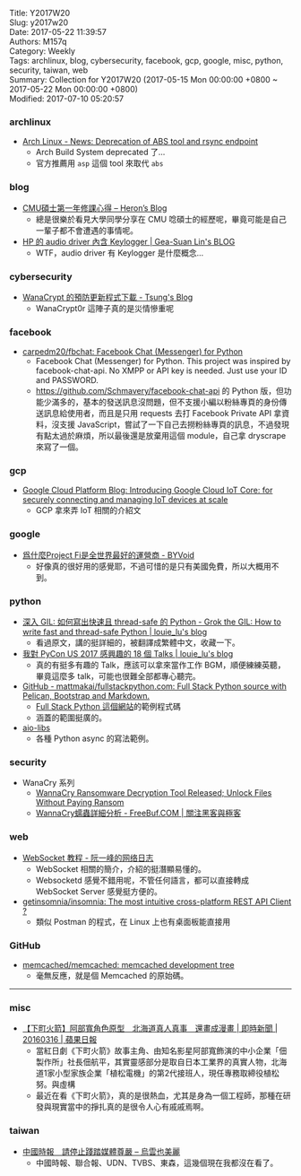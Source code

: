 Title: Y2017W20  
Slug: y2017w20  
Date: 2017-05-22 11:39:57  
Authors: M157q  
Category: Weekly  
Tags: archlinux, blog, cybersecurity, facebook, gcp, google, misc, python, security, taiwan, web  
Summary: Collection for Y2017W20 (2017-05-15 Mon 00:00:00 +0800 ~ 2017-05-22 Mon 00:00:00 +0800)  
Modified: 2017-07-10 05:20:57  
  
  
  
### archlinux  
  
+ [Arch Linux - News: Deprecation of ABS tool and rsync endpoint](https://www.archlinux.org/news/deprecation-of-abs/)  
    + Arch Build System deprecated 了...  
    + 官方推薦用 `asp` 這個 tool 來取代 `abs`  
  
  
### blog  
  
+ [CMU碩士第一年修課心得 – Heron’s Blog](https://blog.heron.me/cmu%E7%A2%A9%E5%A3%AB%E7%AC%AC%E4%B8%80%E5%B9%B4%E4%BF%AE%E8%AA%B2%E5%BF%83%E5%BE%97-10b5f27408ba)  
    + 總是很樂於看見大學同學分享在 CMU 唸碩士的經歷呢，畢竟可能是自己一輩子都不會遭遇的事情呢。  
+ [HP 的 audio driver 內含 Keylogger | Gea-Suan Lin's BLOG](https://blog.gslin.org/archives/2017/05/16/7316/hp-%e7%9a%84-audio-driver-%e5%85%a7%e5%90%ab-keylogger/)  
    + WTF，audio driver 有 Keylogger 是什麼概念...  
  
  
### cybersecurity  
  
+ [WanaCrypt 的預防更新程式下載 - Tsung's Blog](https://blog.longwin.com.tw/2017/05/wanacrypt-virus-defender-update-download-2017/amp/)  
    + WanaCrypt0r 這陣子真的是災情慘重呢  
  
  
### facebook  
  
+ [carpedm20/fbchat: Facebook Chat (Messenger) for Python](https://github.com/carpedm20/fbchat)  
    + Facebook Chat (Messenger) for Python. This project was inspired by facebook-chat-api.  No XMPP or API key is needed. Just use your ID and PASSWORD.  
    + <https://github.com/Schmavery/facebook-chat-api> 的 Python 版，但功能少滿多的，基本的發送訊息沒問題，但不支援小編以粉絲專頁的身份傳送訊息給使用者，而且是只用 requests 去打 Facebook Private API 拿資料，沒支援 JavaScript，嘗試了一下自己去撈粉絲專頁的訊息，不過發現有點太過於麻煩，所以最後還是放棄用這個 module，自己拿 dryscrape 來寫了一個。  
  
  
### gcp  
  
+ [Google Cloud Platform Blog: Introducing Google Cloud IoT Core: for securely connecting and managing IoT devices at scale](https://cloudplatform.googleblog.com/2017/05/introducing-Google-Cloud-IoT-Core-for-securely-connecting-and-managing-IoT-devices-at-scale.html)  
    + GCP 拿來弄 IoT 相關的介紹文  
  
  
### google  
  
+ [爲什麼Project Fi是全世界最好的運營商 - BYVoid](https://www.byvoid.com/zht/blog/why-project-fi-is-the-best-carrier)  
    + 好像真的很好用的感覺耶，不過可惜的是只有美國免費，所以大概用不到。  
  
  
### python  
  
+ [深入 GIL: 如何寫出快速且 thread-safe 的 Python - Grok the GIL: How to write fast and thread-safe Python | louie_lu's blog](https://blog.louie.lu/2017/05/19/%e6%b7%b1%e5%85%a5-gil-%e5%a6%82%e4%bd%95%e5%af%ab%e5%87%ba%e5%bf%ab%e9%80%9f%e4%b8%94-thread-safe-%e7%9a%84-python-grok-the-gil-how-to-write-fast-and-thread-safe-python/)  
    + 看過原文，講的挺詳細的，被翻譯成繁體中文，收藏一下。  
+ [我對 PyCon US 2017 感興趣的 18 個 Talks | louie_lu's blog](https://blog.louie.lu/2017/05/17/%e6%88%91%e5%b0%8d-pycon-us-2017-%e6%84%9f%e8%88%88%e8%b6%a3%e7%9a%84-18-%e5%80%8b-talks/)  
    + 真的有挺多有趣的 Talk，應該可以拿來當作工作 BGM，順便練練英聽，畢竟這麼多 talk，可能也很難全部都專心聽完。  
+ [GitHub - mattmakai/fullstackpython.com: Full Stack Python source with Pelican, Bootstrap and Markdown.](https://github.com/mattmakai/fullstackpython.com)  
    + [Full Stack Python 這個網站](https://www.fullstackpython.com/)的範例程式碼  
    + 涵蓋的範圍挺廣的。  
+ [aio-libs](https://github.com/aio-libs)  
    + 各種 Python async 的寫法範例。  
  
  
### security  
  
+ WanaCry 系列  
    + [WannaCry Ransomware Decryption Tool Released; Unlock Files Without Paying Ransom](http://thehackernews.com/2017/05/wannacry-ransomware-decryption-tool.html)  
    + [WannaCry蠕蟲詳細分析 - FreeBuf.COM | 關注黑客與極客](http://www.freebuf.com/articles/system/134578.html)  
  
  
### web  
  
+ [WebSocket 教程 - 阮一峰的网络日志](http://www.ruanyifeng.com/blog/2017/05/websocket.html)  
    + WebSocket 相關的簡介，介紹的挺潛顯易懂的。  
    + Websocketd 感覺不錯用呢，不管任何語言，都可以直接轉成 WebSocket Server 感覺挺方便的。  
+ [getinsomnia/insomnia: The most intuitive cross-platform REST API Client ?](https://github.com/getinsomnia/insomnia)  
    + 類似 Postman 的程式，在 Linux 上也有桌面板能直接用  
  
  
### GitHub  
  
+ [memcached/memcached: memcached development tree](https://github.com/memcached/memcached)  
    + 毫無反應，就是個 Memcached 的原始碼。  
  
---  
  
  
### misc  
  
+ [【下町火箭】阿部寬角色原型　北海道真人真事　還畫成漫畫 | 即時新聞 | 20160316 | 蘋果日報](http://www.appledaily.com.tw/realtimenews/article/new/20160316/816930/)  
    + 當紅日劇《下町火箭》故事主角、由知名影星阿部寬飾演的中小企業「佃製作所」社長佃航平，其實靈感部分是取自日本工業界的真實人物，北海道1家小型家族企業「植松電機」的第2代接班人，現任專務取締役植松努。與虛構  
    + 最近在看《下町火箭》，真的是很熱血，尤其是身為一個工程師，那種在研發與現實當中的掙扎真的是很令人心有戚戚焉啊。  
  
  
### taiwan  
  
+ [中國時報　請停止踐踏媒體尊嚴 – 烏雲也美麗](https://catdrawer.blog/2017/05/18/%e4%b8%ad%e5%9c%8b%e6%99%82%e5%a0%b1%e3%80%80%e8%ab%8b%e5%81%9c%e6%ad%a2%e8%b8%90%e8%b8%8f%e5%aa%92%e9%ab%94%e5%b0%8a%e5%9a%b4/)  
    + 中國時報、聯合報、UDN、TVBS、東森，這幾個現在我都沒在看了。  
